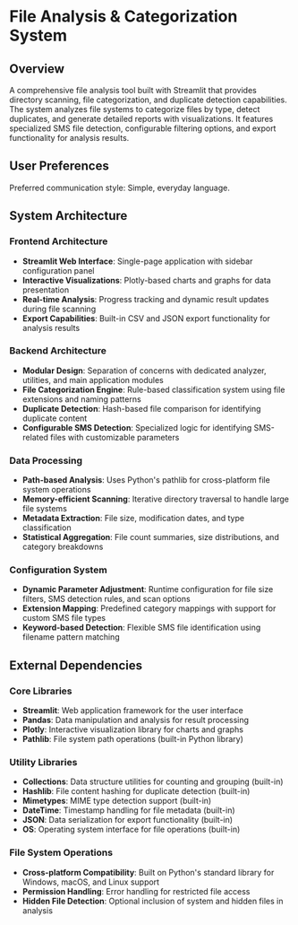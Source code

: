 # File Analysis & Categorization System

## Overview

A comprehensive file analysis tool built with Streamlit that provides directory scanning, file categorization, and duplicate detection capabilities. The system analyzes file systems to categorize files by type, detect duplicates, and generate detailed reports with visualizations. It features specialized SMS file detection, configurable filtering options, and export functionality for analysis results.

## User Preferences

Preferred communication style: Simple, everyday language.

## System Architecture

### Frontend Architecture
- **Streamlit Web Interface**: Single-page application with sidebar configuration panel
- **Interactive Visualizations**: Plotly-based charts and graphs for data presentation
- **Real-time Analysis**: Progress tracking and dynamic result updates during file scanning
- **Export Capabilities**: Built-in CSV and JSON export functionality for analysis results

### Backend Architecture
- **Modular Design**: Separation of concerns with dedicated analyzer, utilities, and main application modules
- **File Categorization Engine**: Rule-based classification system using file extensions and naming patterns
- **Duplicate Detection**: Hash-based file comparison for identifying duplicate content
- **Configurable SMS Detection**: Specialized logic for identifying SMS-related files with customizable parameters

### Data Processing
- **Path-based Analysis**: Uses Python's pathlib for cross-platform file system operations
- **Memory-efficient Scanning**: Iterative directory traversal to handle large file systems
- **Metadata Extraction**: File size, modification dates, and type classification
- **Statistical Aggregation**: File count summaries, size distributions, and category breakdowns

### Configuration System
- **Dynamic Parameter Adjustment**: Runtime configuration for file size filters, SMS detection rules, and scan options
- **Extension Mapping**: Predefined category mappings with support for custom SMS file types
- **Keyword-based Detection**: Flexible SMS file identification using filename pattern matching

## External Dependencies

### Core Libraries
- **Streamlit**: Web application framework for the user interface
- **Pandas**: Data manipulation and analysis for result processing
- **Plotly**: Interactive visualization library for charts and graphs
- **Pathlib**: File system path operations (built-in Python library)

### Utility Libraries
- **Collections**: Data structure utilities for counting and grouping (built-in)
- **Hashlib**: File content hashing for duplicate detection (built-in)
- **Mimetypes**: MIME type detection support (built-in)
- **DateTime**: Timestamp handling for file metadata (built-in)
- **JSON**: Data serialization for export functionality (built-in)
- **OS**: Operating system interface for file operations (built-in)

### File System Operations
- **Cross-platform Compatibility**: Built on Python's standard library for Windows, macOS, and Linux support
- **Permission Handling**: Error handling for restricted file access
- **Hidden File Detection**: Optional inclusion of system and hidden files in analysis